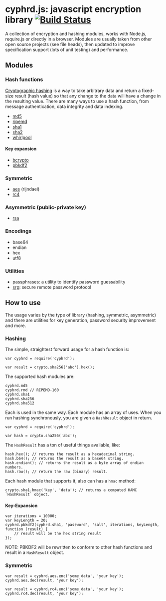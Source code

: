 # cyphrd.js: javascript encryption library [![Build Status](https://travis-ci.org/cyphrd/crypto.svg?branch=master)](https://travis-ci.org/cyphrd/crypto)

A collection of encryption and hashing modules, works with Node.js, require.js or directly in a browser. Modules are usually taken from other open source projects (see file heads), then updated to improve specification support (lots of unit testing) and performance.


## Modules

### Hash functions
[Cryptographic hashing](https://en.wikipedia.org/wiki/Cryptographic_hash_function)
is a way to take arbitrary data and return a fixed-size result (hash value) so that
any change to the data will have a change in the resulting value. There are many
ways to use a hash function, from message authentication, data integrity and data indexing.

* [md5](https://en.wikipedia.org/wiki/MD5)
* [ripemd](https://en.wikipedia.org/wiki/RIPEMD)
* [sha1](https://en.wikipedia.org/wiki/SHA-1)
* [sha2](https://en.wikipedia.org/wiki/SHA-2)
* [whirlpool](https://en.wikipedia.org/wiki/Whirlpool_(cryptography))

#### Key expansion

* [bcrypto](https://en.wikipedia.org/wiki/Bcrypt)
* [pbkdf2](https://en.wikipedia.org/wiki/PBKDF)

### Symmetric

* [aes](https://en.wikipedia.org/wiki/Advanced_Encryption_Standard) (rijndael)
* [rc4](https://en.wikipedia.org/wiki/RC4)


### Asymmetric (public-private key)

* [rsa](https://en.wikipedia.org/wiki/RSA_(algorithm))


### Encodings

 * base64
 * endian
 * hex
 * utf8


### Utilities

 * passphrases: a utility to identify password guessability
 * [srp](https://en.wikipedia.org/wiki/Secure_Remote_Password_protocol): secure remote password protocol

## How to use

The usage varies by the type of library (hashing, symmetric, asymmetric) and there are utilities for key generation, password security improvement and more.

### Hashing

The simple, straightest forward usage for a hash function is:

	var cyphrd = require('cyphrd');

	var result = crypto.sha256('abc').hex();

The supported hash modules are:

	cyphrd.md5
	cyphrd.rmd // RIPEMD-160
	cyphrd.sha1
	cyphrd.sha256
	cyphrd.sha512

Each is used in the same way. Each module has an array of uses. When you run hashing synchronously, you are given a `HashResult` object in return.

	var cyphrd = require('cyphrd');

	var hash = crypto.sha256('abc');

The `HashResult` has a ton of useful things available, like:

	hash.hex(); // returns the result as a hexadecimal string.
	hash.b64(); // returns the result as a base64 string.
	hash.endian(); // returns the result as a byte array of endian numbers.
	hash.raw(); // return the raw (binary) result.

Each hash module that supports it, also can has a `hmac` method:

	crypto.sha1.hmac('key', 'data'); // returns a computed HAMC `HashResult` object.


#### Key-Expansion

	var iterations = 10000;
	var keyLength = 20;
	cyphrd.pbkdf2(cyphrd.sha1, 'password', 'salt', iterations, keyLength, function (result) {
		// result will be the hex string result
	});

NOTE: PBKDF2 will be rewritten to conform to other hash functions and result in a `HashResult` object.

### Symmetric

	var result = cyphrd.aes.enc('some data', 'your key');
	cyphrd.aes.dec(result, 'your key');

	var result = cyphrd.rc4.enc('some data', 'your key');
	cyphrd.rc4.dec(result, 'your key');